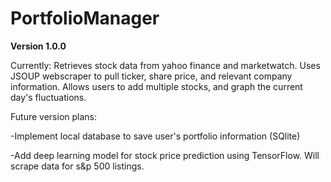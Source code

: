 # PortfolioManager

**Version 1.0.0**

Currently:
Retrieves stock data from yahoo finance and marketwatch. Uses JSOUP webscraper to pull ticker, share price, and relevant company information. Allows users to add multiple stocks, and graph the current day's fluctuations. 

Future version plans:

-Implement local database to save user's portfolio information (SQlite)

-Add deep learning model for stock price prediction using TensorFlow. Will scrape data for s&p 500 listings. 